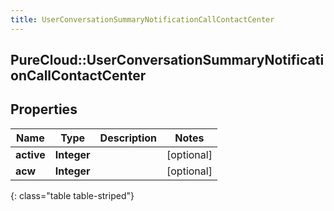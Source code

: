 ```yaml
---
title: UserConversationSummaryNotificationCallContactCenter
---
```

## PureCloud::UserConversationSummaryNotificationCallContactCenter

## Properties

|Name | Type | Description | Notes|
|------------ | ------------- | ------------- | -------------|
| **active** | **Integer** |  | [optional] |
| **acw** | **Integer** |  | [optional] |
{: class="table table-striped"}


